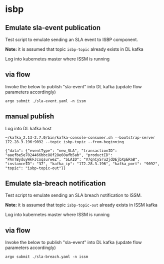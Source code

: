 # isbp

## Emulate sla-event publication

Test script to emulate sending an SLA event to ISBP component.

**Note:** it is assumed that topic `isbp-topic` already exists in DL kafka

Log into kubernetes master where ISSM is running

## via flow

Invoke the below to publish "sla-event" into DL kafka (update flow parameters accordingly)

```
argo submit ./sla-event.yaml -n issm
```

## manual publish

Log into DL kafka host

```
~/kafka_2.13-2.7.0/bin/kafka-console-consumer.sh --bootstrap-server 172.28.3.196:9092 --topic isbp-topic --from-beginning
```

```
{"data": {"eventType": "new_SLA", "transactionID": "aaefbe5e7024466bbc88f28e60afb5ab", "productID": "PAnTByduyWkFJcoqsurweZ", "SLAID": "V7qnCySru2jdDEjbXpERaB", "instanceID": "37", "kafka_ip": "172.28.3.196", "kafka_port": "9092", "topic": "isbp-topic-out"}}
```

## Emulate sla-breach notification

Test script to emulate sending an SLA breach notification to ISSM.

**Note:** it is assumed that topic `isbp-topic-out` already exists in ISSM kafka

Log into kubernetes master where ISSM is running

## via flow

Invoke the below to publish "sla-event" into DL kafka (update flow parameters accordingly)

```
argo submit ./sla-breach.yaml -n issm
```
